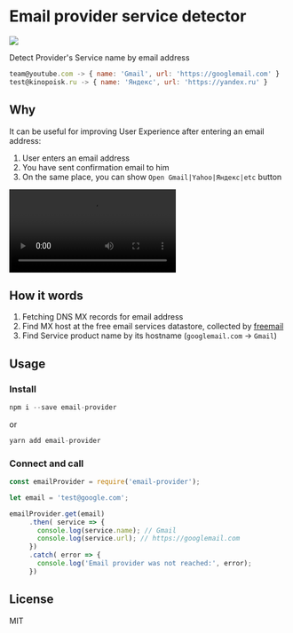 # Email provider service detector 

![](https://flat.badgen.net/npm/v/email-provider)

Detect Provider's Service name by email address

```js
team@youtube.com -> { name: 'Gmail', url: 'https://googlemail.com' }
test@kinopoisk.ru -> { name: 'Яндекс', url: 'https://yandex.ru' }

```

## Why

It can be useful for improving User Experience after entering an email address:
 
1) User enters an email address
2) You have sent confirmation email to him
3) On the same place, you can show `Open Gmail|Yahoo|Яндекс|etc` button  

![](assets/demo.mp4) 

## How it words

1. Fetching DNS MX records for email address
2. Find MX host at the free email services datastore, collected by [freemail](https://github.com/willwhite/freemail/blob/master/data/free.txt)
3. Find Service product name by its hostname (`googlemail.com` -> `Gmail`) 

## Usage

### Install

```js
npm i --save email-provider
```

or

```js
yarn add email-provider
```

### Connect and call

```js 
const emailProvider = require('email-provider');

let email = 'test@google.com';

emailProvider.get(email)
     .then( service => {
       console.log(service.name); // Gmail
       console.log(service.url); // https://googlemail.com
     })
     .catch( error => {
       console.log('Email provider was not reached:', error);
     })
```

## License 

MIT